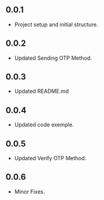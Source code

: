 ## 0.0.1

* Project setup and initial structure.

## 0.0.2

* Updated Sending OTP Method.

## 0.0.3

* Updated README.md

## 0.0.4

* Updated code exemple.

## 0.0.5

* Updated Verify OTP Method.

## 0.0.6

* Minor Fixes.
